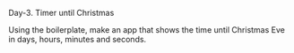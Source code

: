Day-3. Timer until Christmas

Using the boilerplate, make an app that shows the time until Christmas Eve in days, hours, minutes and seconds.
